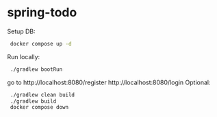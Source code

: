 # spring-todo

Setup DB:

```bash
 docker compose up -d
```

Run locally:

```bash
 ./gradlew bootRun
```

go to 
http://localhost:8080/register
http://localhost:8080/login
Optional:

```bash
 ./gradlew clean build
 ./gradlew build
 docker compose down 
```


